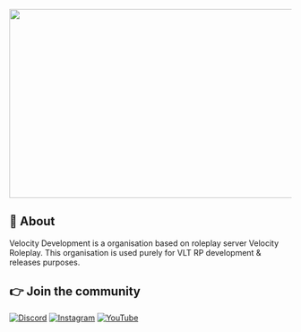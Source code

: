 <p align="center">
  <img width="600" height="337" src="https://i.imgur.com/Ok5sz8y.png">
</p>

## 👋 About
Velocity Development is a organisation based on roleplay server Velocity Roleplay. This organisation is used purely for VLT RP development & releases purposes.

## 👉 Join the community
[![Discord](https://img.shields.io/badge/Discord-%237289DA.svg?style=for-the-badge&logo=discord&logoColor=white)](https://discord.gg/vltroleplay)
[![Instagram](https://img.shields.io/badge/Instagram-%231DA1F2.svg?style=for-the-badge&logo=Instagram&logoColor=white)](https://www.instagram.com/vltroleplay/)
[![YouTube](https://img.shields.io/badge/YouTube-%23FF0000.svg?style=for-the-badge&logo=YouTube&logoColor=white)](https://www.youtube.com/c/VELOCITYGAMING01)
